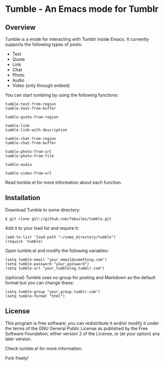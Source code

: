 Tumble - An Emacs mode for Tumblr
========================

Overview
--------     

Tumble is a mode for interacting with Tumblr inside Emacs. It currently
supports the following types of posts: 

* Text
* Quote
* Link
* Chat
* Photo
* Audio 
* Video (only through embed)

You can start tumbling by using the following functions:

    tumble-text-from-region
    tumble-text-from-buffer

    tumble-quote-from-region

    tumble-link
    tumble-link-with-description

    tumble-chat-from-region
    tumble-chat-from-buffer

    tumble-photo-from-url
    tumble-photo-from-file

    tumble-audio
    
    tumble-video-from-url

Read tumble.el for more information about each function.

Installation
------------
Download Tumble to some directory:

    $ git clone git://github.com/febuiles/tumble.git

Add it to your load list and require it:

    (add-to-list 'load-path "~/some_directory/tumble")
    (require 'tumble)

Open tumble.el and modify the following variables:

    (setq tumble-email "your_email@something.com")
    (setq tumble-password "your_password")
    (setq tumble-url "your_tumblelog.tumblr.com")

(optional) Tumble uses no group for posting and Markdown as the default 
format but you can change these:

    (setq tumble-group "your_group.tumblr.com")
    (setq tumble-format "html")


License
-------

This program is free software; you can redistribute it and/or modify it under
the terms of the GNU General Public License as published by the Free Software
Foundation; either version 2 of the License, or (at your option) any later
version.

Check tumble.el for more information.

Fork freely!
